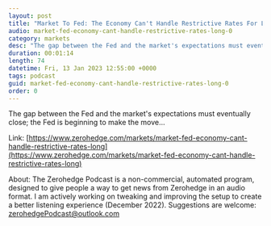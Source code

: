 ```yaml
---
layout: post
title: "Market To Fed: The Economy Can't Handle Restrictive Rates For Long"
audio: market-fed-economy-cant-handle-restrictive-rates-long-0
category: markets
desc: "The gap between the Fed and the market's expectations must eventually close; the Fed is beginning to make the move..."
duration: 00:01:14
length: 74
datetime: Fri, 13 Jan 2023 12:55:00 +0000
tags: podcast
guid: market-fed-economy-cant-handle-restrictive-rates-long-0
order: 0
---
```

The gap between the Fed and the market's expectations must eventually close; the Fed is beginning to make the move...

Link: [https://www.zerohedge.com/markets/market-fed-economy-cant-handle-restrictive-rates-long](https://www.zerohedge.com/markets/market-fed-economy-cant-handle-restrictive-rates-long)

About: The Zerohedge Podcast is a non-commercial, automated program, designed to give people a way to get news from Zerohedge in an audio format.  I am actively working on tweaking and improving the setup to create a better listening experience (December 2022).  Suggestions are welcome: [zerohedgePodcast@outlook.com](mailto:zerohedgePodcast@outlook.com)